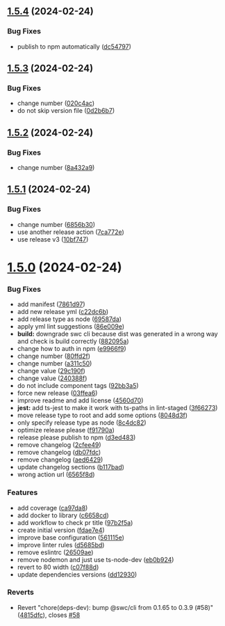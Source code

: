 ## [1.5.4](https://github.com/AlbertHernandez/typescript-library-skeleton/compare/v1.5.3...v1.5.4) (2024-02-24)


### Bug Fixes

* publish to npm automatically ([dc54797](https://github.com/AlbertHernandez/typescript-library-skeleton/commit/dc54797d900a28a281eb62f435e813cd02be32fb))



## [1.5.3](https://github.com/AlbertHernandez/typescript-library-skeleton/compare/v1.5.2...v1.5.3) (2024-02-24)


### Bug Fixes

* change number ([020c4ac](https://github.com/AlbertHernandez/typescript-library-skeleton/commit/020c4acbd00dccf1b74ed6bc0a988d079871687c))
* do not skip version file ([0d2b6b7](https://github.com/AlbertHernandez/typescript-library-skeleton/commit/0d2b6b7592661a5bc589cfeb65ad24bafa8b8337))



## [1.5.2](https://github.com/AlbertHernandez/typescript-library-skeleton/compare/v1.5.1...v1.5.2) (2024-02-24)


### Bug Fixes

* change number ([8a432a9](https://github.com/AlbertHernandez/typescript-library-skeleton/commit/8a432a9dded9a7340a26156f63a0085220c761d8))



## [1.5.1](https://github.com/AlbertHernandez/typescript-library-skeleton/compare/v1.5.0...v1.5.1) (2024-02-24)


### Bug Fixes

* change number ([6856b30](https://github.com/AlbertHernandez/typescript-library-skeleton/commit/6856b300c282788947db7995b56386a02c6f8df4))
* use another release action ([7ca772e](https://github.com/AlbertHernandez/typescript-library-skeleton/commit/7ca772ea688af1c375625e382c285ff6db6ad539))
* use release v3 ([10bf747](https://github.com/AlbertHernandez/typescript-library-skeleton/commit/10bf747c11dd51ac76f04b1d86824be4e449d737))



# [1.5.0](https://github.com/AlbertHernandez/typescript-library-skeleton/compare/fdae7e4c3e1a858b1fd1e1e692abb08c85d5ae1a...v1.5.0) (2024-02-24)


### Bug Fixes

* add manifest ([7861d97](https://github.com/AlbertHernandez/typescript-library-skeleton/commit/7861d97521122dd54e863b4c4de2815e891c85aa))
* add new release yml ([c22dc6b](https://github.com/AlbertHernandez/typescript-library-skeleton/commit/c22dc6b7dfdc846779ce4d6d6800e18b6d15f682))
* add release type as node ([69587da](https://github.com/AlbertHernandez/typescript-library-skeleton/commit/69587da583a71ab3379ed1999a136dc18357abef))
* apply yml lint suggestions ([86e009e](https://github.com/AlbertHernandez/typescript-library-skeleton/commit/86e009e08ff7ad53f3f148251c35f032ea8fb9b5))
* **build:** downgrade swc cli because dist was generated in a wrong way and check is build correctly ([882095a](https://github.com/AlbertHernandez/typescript-library-skeleton/commit/882095a210c14073efafaa54729ad80a214671fc))
* change how to auth in npm ([e9966f9](https://github.com/AlbertHernandez/typescript-library-skeleton/commit/e9966f9846bd97dccc7d418c85980c72edd79ab3))
* change number ([80ffd2f](https://github.com/AlbertHernandez/typescript-library-skeleton/commit/80ffd2ff2708548b8cc65b4c4f90281c7a5b1d59))
* change number ([a311c50](https://github.com/AlbertHernandez/typescript-library-skeleton/commit/a311c506414601b2fc06458e976949fd7964a67c))
* change value ([29c190f](https://github.com/AlbertHernandez/typescript-library-skeleton/commit/29c190f2fd501f722b3190a00b128b80ddddf188))
* change value ([240388f](https://github.com/AlbertHernandez/typescript-library-skeleton/commit/240388f2e4992816d741e953b6007ba8eddcb2fb))
* do not include component tags ([92bb3a5](https://github.com/AlbertHernandez/typescript-library-skeleton/commit/92bb3a58d7b7f653e02f5ac980d08d5c3cc3bff4))
* force new release ([03ffea6](https://github.com/AlbertHernandez/typescript-library-skeleton/commit/03ffea603a4e2acd0b087d5699abcd0c19437fb6))
* improve readme and add license ([4560d70](https://github.com/AlbertHernandez/typescript-library-skeleton/commit/4560d7002b7c5b17cc6cc49c5a67667b231acd3b))
* **jest:** add ts-jest to make it work with ts-paths in lint-staged ([3f66273](https://github.com/AlbertHernandez/typescript-library-skeleton/commit/3f66273278be62860f0562c985db7822d5946fb5))
* move release type to root and add some options ([8048d3f](https://github.com/AlbertHernandez/typescript-library-skeleton/commit/8048d3f1ea235e9f245aeeac445d39545ffc476a))
* only specify release type as node ([8c4dc82](https://github.com/AlbertHernandez/typescript-library-skeleton/commit/8c4dc82690ff2dc08fa7db8fdd6afbcf1e3d5801))
* optimize release please ([f91790a](https://github.com/AlbertHernandez/typescript-library-skeleton/commit/f91790a2e28e14ff4309b36b3809e1a8f507bc66))
* release please publish to npm ([d3ed483](https://github.com/AlbertHernandez/typescript-library-skeleton/commit/d3ed4833ba1000268c17edb7d65adde2a6b9fac0))
* remove changelog ([2cfee49](https://github.com/AlbertHernandez/typescript-library-skeleton/commit/2cfee49aff00fd8183021c7f8557877cded5bd01))
* remove changelog ([db07fdc](https://github.com/AlbertHernandez/typescript-library-skeleton/commit/db07fdc50964c4d7fb55afa4e7de4ff1d6ab9d1b))
* remove changelog ([aed6429](https://github.com/AlbertHernandez/typescript-library-skeleton/commit/aed6429e89d87c6046d9ba9e4a00434be845c3da))
* update changelog sections ([b117bad](https://github.com/AlbertHernandez/typescript-library-skeleton/commit/b117bad797492d5e3be3638981a880748986cbe9))
* wrong action url ([6565f8d](https://github.com/AlbertHernandez/typescript-library-skeleton/commit/6565f8db999a7c64f10a4c92bef812a30bde5672))


### Features

* add coverage ([ca97da8](https://github.com/AlbertHernandez/typescript-library-skeleton/commit/ca97da817b5eb4a29388623b27c8136f0465f527))
* add docker to library ([c6658cd](https://github.com/AlbertHernandez/typescript-library-skeleton/commit/c6658cd454375396d0223ddd0d8b9304ad762151))
* add workflow to check pr title ([97b2f5a](https://github.com/AlbertHernandez/typescript-library-skeleton/commit/97b2f5aaaf4664f9afa3f5efbbaa1ce2377fae55))
* create initial version ([fdae7e4](https://github.com/AlbertHernandez/typescript-library-skeleton/commit/fdae7e4c3e1a858b1fd1e1e692abb08c85d5ae1a))
* improve base configuration ([561115e](https://github.com/AlbertHernandez/typescript-library-skeleton/commit/561115e47965aaa97ccccc584e6d6f2fbd9d231b))
* improve linter rules ([d5685bd](https://github.com/AlbertHernandez/typescript-library-skeleton/commit/d5685bd049e27f69a84a5cbf8dbf82f4e0aebb4a))
* remove eslintrc ([26509ae](https://github.com/AlbertHernandez/typescript-library-skeleton/commit/26509ae1aa5270740a12d7e9f667f0405be36555))
* remove nodemon and just use ts-node-dev ([eb0b924](https://github.com/AlbertHernandez/typescript-library-skeleton/commit/eb0b924e3062be369fe1a3e873e8f714de930df4))
* revert to 80 width ([c07f88d](https://github.com/AlbertHernandez/typescript-library-skeleton/commit/c07f88d5bc99090aae93a5bc8cc03921ba75cc8f))
* update dependencies versions ([dd12930](https://github.com/AlbertHernandez/typescript-library-skeleton/commit/dd12930335ad1ec25ff184cbe5c88d1aea121f5b))


### Reverts

* Revert "chore(deps-dev): bump @swc/cli from 0.1.65 to 0.3.9 (#58)" ([4815dfc](https://github.com/AlbertHernandez/typescript-library-skeleton/commit/4815dfccb5b6f8e1f5aeabdc1f0cf1f24c7b8e82)), closes [#58](https://github.com/AlbertHernandez/typescript-library-skeleton/issues/58)



